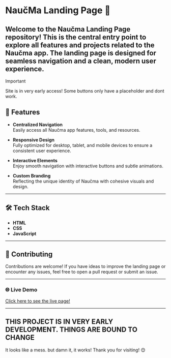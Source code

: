 # NaučMa Landing Page 🚀

Welcome to the **Naučma Landing Page** repository!
This is the central entry point to explore all features and projects related to the Naučma app.
The landing page is designed for seamless navigation and a clean, modern user experience.
---
> [!IMPORTANT]  
> Site is in very early access! Some buttons only have a placeholder and dont work.

## 🌟 Features
- **Centralized Navigation**  
  Easily access all Naučma app features, tools, and resources.
  
- **Responsive Design**  
  Fully optimized for desktop, tablet, and mobile devices to ensure a consistent user experience.

- **Interactive Elements**  
  Enjoy smooth navigation with interactive buttons and subtle animations.

- **Custom Branding**  
  Reflecting the unique identity of Naučma with cohesive visuals and design.

---

## 🛠️ Tech Stack
- **HTML**  
- **CSS**  
- **JavaScript**  

---

## 🤝 Contributing
Contributions are welcome! If you have ideas to improve the landing page or encounter any issues, feel free to open a pull request or submit an issue.  

---

### 🌐 Live Demo
[Click here to see the live page!](https://nauc-ma.vercel.app/)

---

THIS PROJECT IS IN VERY EARLY DEVELOPMENT. 
THINGS ARE BOUND TO CHANGE
---


It looks like a mess.
but damn it, it works!
Thank you for visiting! 😊  
